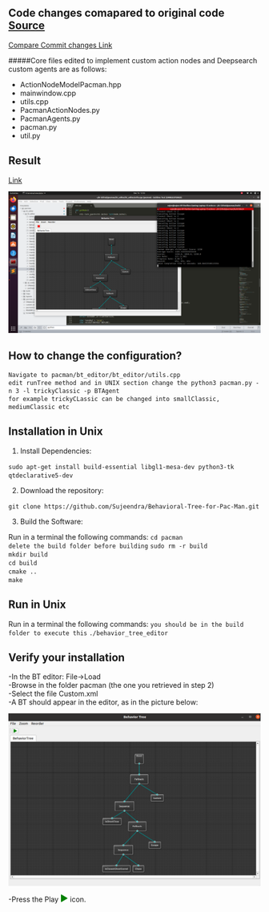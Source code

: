 ## Code changes comapared to original code [Source](https://github.com/btirai/pacman)
[Compare Commit changes Link](https://github.com/Sujeendra/Behavioral-Tree-for-Pac-Man/compare/ac6a2c1..5dcf290)

#####Core files edited to implement custom action nodes and Deepsearch custom agents are as follows:

- ActionNodeModelPacman.hpp
- mainwindow.cpp
- utils.cpp
- PacmanActionNodes.py
- PacmanAgents.py
- pacman.py
- util.py

## Result

[Link](https://drive.google.com/file/d/1PwWIkgVIvPc674TiXk426Nh8ELoFzt6h/view?usp=sharing)


![alt tag](ai-3.png)


## How to change the configuration?
```
Navigate to pacman/bt_editor/bt_editor/utils.cpp
edit runTree method and in UNIX section change the python3 pacman.py -n 3 -l trickyClassic -p BTAgent
for example trickyCLassic can be changed into smallClassic, mediumClassic etc
```


Installation in Unix
------------
1) Install Dependencies:

`sudo apt-get install build-essential libgl1-mesa-dev python3-tk qtdeclarative5-dev`

2) Download the repository:

`git clone https://github.com/Sujeendra/Behavioral-Tree-for-Pac-Man.git`

3) Build the Software:

Run in a terminal the following commands:
`cd pacman` <br/>
`delete the build folder before building`
`sudo rm -r build` <br/>
`mkdir build` <br/>
`cd build` <br/>
`cmake ..` <br/>
`make`

Run in Unix
------------

Run in a terminal the following commands:
`you should be in the build folder to execute this`
`./behavior_tree_editor`







Verify your installation
------------
-In the BT editor: File->Load  <br/>
-Browse in the folder pacman (the one you retrieved in step 2)  <br/>
-Select the file Custom.xml  <br/>
-A BT should appear in the editor, as in the picture below: <br/>

![alt tag](Screenwindows.png)





-Press the Play <img src="play.png" width="15" height="15"> icon. <br/>










